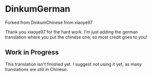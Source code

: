 # DinkumGerman
Forked from DinkumChinese from xiaoye97

Thank you xiaoye97 for the hard work. I'm just adding the german translation where you put the chinese one, so most credit goes to you!

## Work in Progress
This translation isn't finished yet. I suggest not using it yet, as many translations are still in Chinese.
